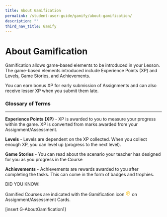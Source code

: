 ```yaml
---
title: About Gamification
permalink: /student-user-guide/gamify/about-gamification/
description: ""
third_nav_title: Gamify
---
```

<h1 id="about-gamification-to-include-leaderboard-">About Gamification</h1>
<p>Gamification allows game-based elements to be introduced in your Lesson. The game-based elements introduced include Experience Points (XP) and Levels, Game Stories, and Achievements. </p>
<p>You can earn bonus XP for early submission of Assignments and can also receive lesser XP when you submit them late.</p>
<h3 id="-glossary-of-terms-"><strong><strong>Glossary of Terms</strong></strong></h3>
<hr>
<p><strong>Experience Points (XP)</strong> - XP is awarded to you to measure your progress within the game. XP is converted from marks awarded from your Assignment/Assessment.</p>
<p><strong>Levels</strong> - Levels are dependent on the XP collected. When you collect enough XP, you can level up (progress to the next level).</p>
<p><strong>Game Stories</strong> - You can read about the scenario your teacher has designed for you as you progress in the Course</p>
<p><strong>Achievements</strong> - Achievements are rewards awarded to you after completing the tasks. This can come in the form of badges and trophies.</p>
<p>DID YOU KNOW!</p>
<p>Gamified Courses are indicated with the Gamification icon <img style="width:1rem; display: inline;" src="/images/Icons/Game.svg"> on Assignment/Assessment Cards.</p>
[insert G-AboutGamification1]